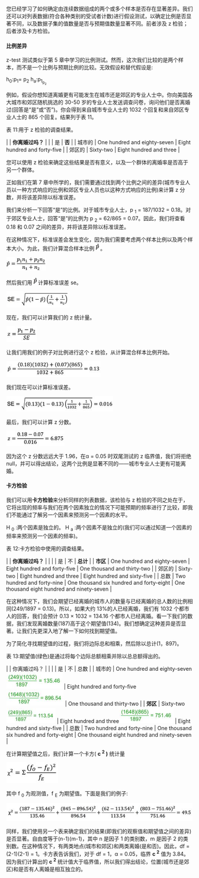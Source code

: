 您已经学习了如何确定由连续数据组成的两个或多个样本是否存在显著差异。我们还可以对列表数据(符合各种类别的受试者计数)进行假设测试，以确定比例是否显著不同，以及数据子集的值数量是否与预期值数量显著不同。前者涉及 z 检验；后者涉及卡方检验。

#### 比例差异

z-test 测试类似于第 5 章中学习的比例测试。然而，这次我们比较的是两个样本，而不是一个比例与预期比例的比较。无效假设和替代假设是:

h<sub class="calibre24">0</sub>:p<sub class="calibre24">1</sub>= p<sub class="calibre24">2</sub>
h<sub class="calibre24">a</sub>:p<sub class="calibre24">1<sub class="calibre24">p<sub class="calibre24">2</sub></sub></sub>

例如，假设你想知道离婚更有可能发生在城市还是郊区的专业人士中。你向美国各大城市和郊区随机挑选的 30-50 岁的专业人士发送调查问卷，询问他们是否离婚过(回答是“是”或“否”)。你会得到来自城市专业人士的 1032 个回复和来自郊区专业人士的 865 个回复。结果列于表 11。

表 11:用于 z 检验的调查结果。

|  | **你离婚过吗？** |
|  | 是 | **否** |
| 城市的 | One hundred and eighty-seven | Eight hundred and forty-five |
| 郊区的 | Sixty-two | Eight hundred and three |

您可以使用 z 检验来确定这些结果是否有意义，以及一个群体的离婚率是否高于另一个群体。

正如我们在第 7 章中所学的，我们需要通过找到两个比例之间的差异(城市专业人员以一种方式响应的比例和郊区专业人员也以这种方式响应的比例)来计算 z 分数，并将该差异除以标准误差。

我们来分析一下回答“是”的比例。对于城市专业人士，p <sub class="calibre24">1</sub> = 187/1032 = 0.18。对于郊区专业人士，回答“是”的比例为 p <sub class="calibre24">2</sub> = 62/865 = 0.07。因此，我们将查看 0.18 和 0.07 之间的差异，并将该差异除以标准误差。

在这种情况下，标准误差会发生变化，因为我们需要考虑两个样本比例以及两个样本大小。为此，我们计算混合样本比例![](img/00147.gif)。

![](img/00148.jpeg)

然后我们用![](img/00147.gif)计算标准误差 se。

![](img/00149.jpeg)

现在，我们可以计算我们的 z 统计量。

![](img/00150.jpeg)

让我们用我们的例子对比例进行这个 z 检验，从计算混合样本比例开始。

![](img/00151.jpeg)

我们现在可以计算标准误差。

![](img/00152.jpeg)

最后，我们可以计算 z 分数。

![](img/00153.jpeg)

因为这个 z 分数远远大于 1.96，在α = 0.05 时双尾测试的 z 临界值，我们将拒绝 null，并可以得出结论，这两个比例是显著不同的——城市专业人士更有可能离婚。

#### 卡方检验

我们可以用**卡方检验**来分析同样的列表数据，该检验与 z 检验的不同之处在于，它将出现的频率与我们在两个因素独立的情况下可能预期的频率进行了比较，即我们不能通过了解另一个因素来预测另一个因素的水平。

H <sub class="calibre24">0</sub> :两个因素是独立的。
H <sub class="calibre24">a</sub> :两个因素不是独立的(我们可以通过知道一个因素的频率来预测另一个因素的频率)。

表 12:卡方检验中使用的调查结果。

|  | **你离婚过吗？** |  |
|  | 是 | 不 | **总计** |
| **市区** | One hundred and eighty-seven | Eight hundred and forty-five | One thousand and thirty-two |
| 郊区的 | Sixty-two | Eight hundred and three | Eight hundred and sixty-five |
| 总数 | Two hundred and forty-nine | One thousand six hundred and forty-eight | One thousand eight hundred and ninety-seven |

在这种情况下，我们会期望已经离婚的城市人的数量与已经离婚的总人数的比例相同(249/1897 = 0.13)。所以，如果大约 13%的人已经离婚，我们有 1032 个都市人的回答，我们会预计 0.13 × 1032 = 134.16 个都市人已经离婚。看一下我们的数据，我们发现离婚数量(187)高于这个期望值(134)。我们想确定这种差异是否显著。让我们先更深入地了解一下如何找到期望值。

为了简化寻找期望值的过程，我们将边际总和相乘，然后除以总计(1，897)。

表 13:期望值(绿色)是通过将每个边际总额相乘并除以总总额得出的。

|  | 你离婚过吗？ |  |
|  | 是 | 不 | 总数 |
| 城市的 | One hundred and eighty-seven![](img/00154.jpeg) | Eight hundred and forty-five![](img/00155.jpeg) | One thousand and thirty-two |
| **郊区** | Sixty-two![](img/00156.jpeg) | Eight hundred and three![](img/00157.jpeg) | Eight hundred and sixty-five |
| 总数 | Two hundred and forty-nine | One thousand six hundred and forty-eight | One thousand eight hundred and ninety-seven |

在计算期望值之后，我们计算一个卡方( **c <sup class="calibre57">2</sup> )** 统计量

![](img/00158.jpeg)

其中 f <sub class="calibre24">0</sub> 为观测值，f <sub class="calibre24">E</sub> 为期望值。下面是我们的例子:

![](img/00159.jpeg)

同样，我们使用另一个表来确定我们的结果(即我们的观察值和期望值之间的差异)是否显著。自由度等于(n-1)(m-1)，其中 n 是因子 1 的类别数，m 是因子 2 的类别数。在这种情况下，有两类地点(城市和郊区)和两类离婚(是和否)。因此，df = (2-1)(2-1) = 1。卡方表告诉我们，对于 df = 1，α = 0.05，临界 **c <sup class="calibre57">2</sup>** 值为 3.84。因为我们计算出的 **c <sup class="calibre57">2</sup>** 统计值大于临界值，所以我们得出结论，位置(城市还是郊区)和是否有人离婚是相互独立的。